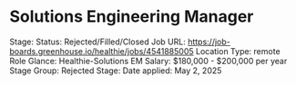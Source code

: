# Solutions Engineering Manager

Stage: Status: Rejected/Filled/Closed
Job URL: https://job-boards.greenhouse.io/healthie/jobs/4541885005
Location Type: remote
Role Glance: Healthie-Solutions EM
Salary: $180,000 - $200,000 per year
Stage Group: Rejected
Stage: Date applied: May 2, 2025